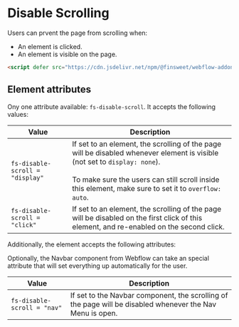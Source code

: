 # Disable Scrolling

Users can prvent the page from scrolling when:

- An element is clicked.
- An element is visible on the page.

```html
<script defer src="https://cdn.jsdelivr.net/npm/@finsweet/webflow-addons@2/dist/disable-scrolling.js"></script>
```

## Element attributes

Ony one attribute available: `fs-disable-scroll`. It accepts the following values:

| Value                           | Description                                                                                                                                                                                                                               |
| ------------------------------- | ----------------------------------------------------------------------------------------------------------------------------------------------------------------------------------------------------------------------------------------- |
| `fs-disable-scroll = "display"` | If set to an element, the scrolling of the page will be disabled whenever element is visible (not set to `display: none`).<br/><br/>To make sure the users can still scroll inside this element, make sure to set it to `overflow: auto`. |
| `fs-disable-scroll = "click"`   | If set to an element, the scrolling of the page will be disabled on the first click of this element, and re-enabled on the second click.                                                                                                  |

Additionally, the element accepts the following attributes:

Optionally, the Navbar component from Webflow can take an special attribute that will set everything up automatically for the user.

| Value                       | Description                                                                                               |
| --------------------------- | --------------------------------------------------------------------------------------------------------- |
| `fs-disable-scroll = "nav"` | If set to the Navbar component, the scrolling of the page will be disabled whenever the Nav Menu is open. |
